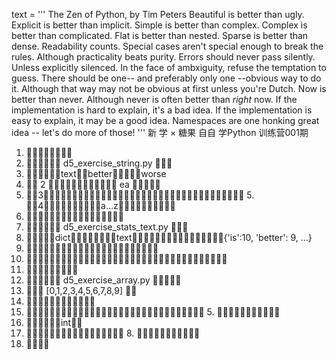  
text = '''
The Zen of Python, by Tim Peters
Beautiful is better than ugly.
Explicit is better than implicit.
Simple is better than complex.
Complex is better than complicated.
Flat is better than nested.
Sparse is better than dense.
Readability counts.
Special cases aren't special enough to break the rules.
Although practicality beats purity.
Errors should never pass silently.
Unless explicitly silenced.
In the face of ambxiguity, refuse the temptation to guess.
There should be one-- and preferably only one --obvious way to do it.
Although that way may not be obvious at first unless you're Dutch.
Now is better than never.
Although never is often better than *right* now.
If the implementation is hard to explain, it's a bad idea.
If the implementation is easy to explain, it may be a good idea.
Namespaces are one honking great idea -- let's do more of those!
'''
新 学 × 糖果 ⾃自 学Python 训练营001期
 1. 􏰢􏰣􏰤􏰅􏲏􏱊􏲚􏲛
1. 􏰖􏰗􏰘􏰙􏰚􏰛 d5_exercise_string.py 􏰅􏰒􏰜
2. 􏱉􏰢􏰣􏰤􏲜􏱊text􏲝􏰅better􏲞􏲟􏲠􏲡􏲈worse
3. 􏲢􏲣 2 􏲤􏰅􏲥􏲦􏲝􏰟􏱉􏰓􏰔􏰰􏲧􏲨 ea 􏰅􏰓􏰔􏲩􏲪
4. 􏱉􏲣3􏲤􏰅􏲥􏲦􏲝􏰅􏰢􏲫􏲬􏲭􏲮􏲯􏱭􏲰􏲱􏰬􏱉􏲮􏱭􏰢􏲫􏲱􏲈􏲯􏱭􏰟􏲯􏱭􏰢􏲫􏲱􏲈􏲮􏱭􏰮 5. 􏱉􏲣4􏲤􏰅􏲥􏲦􏲝􏲲􏲳􏰓􏰔􏰸a...z􏲴􏰺􏰻􏰼􏰟􏱵􏲵􏰲􏲥􏲦
2. 􏰏􏰐􏰢􏰣􏰤􏲜􏱊􏰰􏰑􏰒􏰓􏰔􏰲􏰨􏰅􏰳􏰁
1. 􏰖􏰗􏰘􏰙􏰚􏰛 d5_exercise_stats_text.py 􏰅􏰒􏰜
2. 􏲶􏰈􏰢􏲗􏰬dict􏰮􏰏􏰐􏰢􏰣􏰤􏲜􏱊text􏰰􏲷􏰙􏰑􏰒􏰓􏰔􏰲􏰨􏰅􏰳􏰁􏲸􏱳􏱴􏰯{'is':10,
    'better': 9, ...}
3. 􏰸􏲹􏰲􏰨􏰳􏰁􏲢􏲮􏱝􏲯􏲵􏰲􏲲􏲳􏰅􏰓􏰔􏲺􏰲􏰨􏰅􏰳􏰁
4. 􏲻􏰏􏰐􏰑􏰒􏰓􏰔􏰟􏲼􏲧􏲽􏲾􏰑􏰒􏰢􏰣􏰅􏲿􏱻􏰋􏳀􏰣􏱱􏰟􏱲􏳁􏰠􏰣􏱱􏲆􏳂􏳃􏰢􏰣􏳄
3. 􏰁􏰽􏳅􏰥􏰟􏲬􏳆􏲱􏲡
1. 􏰖􏱈􏰘􏰙􏰚􏰛 d5_exercise_array.py 􏰅􏰥􏱈􏰒􏰜
2. 􏱉􏰁􏰽 [0,1,2,3,4,5,6,7,8,9] 􏲰􏲱
3. 􏲰􏲱􏰵􏰅􏰁􏰽􏳇􏰠􏲈􏰢􏰣􏰤
4. 􏰈􏰢􏰣􏰤􏳈􏳉􏰅􏳊􏳋􏳌􏰲􏲣􏳍􏱝􏲣􏳎􏰙􏰢􏰣􏰬􏲧􏲨􏲣􏳍􏳏􏲣􏳎􏰙􏰢􏰣􏰮 5. 􏱉􏳐􏳑􏰅􏰢􏰣􏰤􏲬􏲭􏲰􏲱
6. 􏱉􏲥􏲦􏲱􏲡􏰛int􏲐􏲑
7. 􏱦􏳒􏲱􏲡􏲈􏳓􏲬􏳆􏰟􏳎􏲬􏳆􏰟􏳔􏳕􏲬􏳆 8. 􏰴􏰵􏲵􏰲􏳍􏳖􏲬􏳆􏰅􏲥􏲦
4. 􏱆􏱇􏰥􏱈